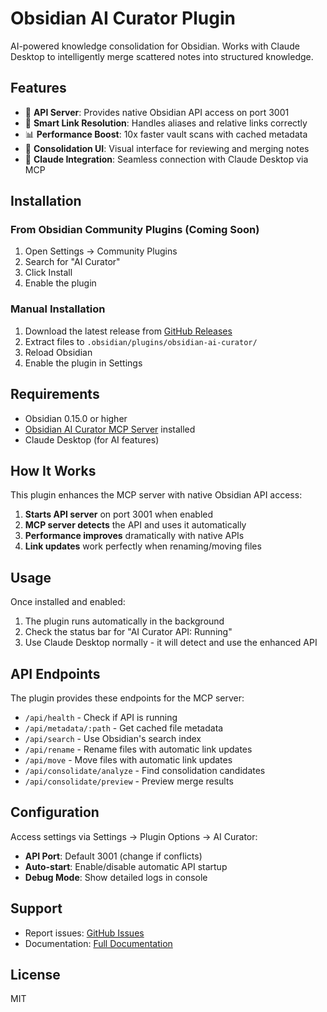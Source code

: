 # Obsidian AI Curator Plugin

AI-powered knowledge consolidation for Obsidian. Works with Claude Desktop to intelligently merge scattered notes into structured knowledge.

## Features

- 🚀 **API Server**: Provides native Obsidian API access on port 3001
- 🔗 **Smart Link Resolution**: Handles aliases and relative links correctly
- 📊 **Performance Boost**: 10x faster vault scans with cached metadata
- 🎯 **Consolidation UI**: Visual interface for reviewing and merging notes
- 🤖 **Claude Integration**: Seamless connection with Claude Desktop via MCP

## Installation

### From Obsidian Community Plugins (Coming Soon)
1. Open Settings → Community Plugins
2. Search for "AI Curator"
3. Click Install
4. Enable the plugin

### Manual Installation
1. Download the latest release from [GitHub Releases](https://github.com/nwant/obsidian-ai-curator/releases)
2. Extract files to `.obsidian/plugins/obsidian-ai-curator/`
3. Reload Obsidian
4. Enable the plugin in Settings

## Requirements

- Obsidian 0.15.0 or higher
- [Obsidian AI Curator MCP Server](https://github.com/nwant/obsidian-ai-curator) installed
- Claude Desktop (for AI features)

## How It Works

This plugin enhances the MCP server with native Obsidian API access:

1. **Starts API server** on port 3001 when enabled
2. **MCP server detects** the API and uses it automatically
3. **Performance improves** dramatically with native APIs
4. **Link updates** work perfectly when renaming/moving files

## Usage

Once installed and enabled:
1. The plugin runs automatically in the background
2. Check the status bar for "AI Curator API: Running"
3. Use Claude Desktop normally - it will detect and use the enhanced API

## API Endpoints

The plugin provides these endpoints for the MCP server:
- `/api/health` - Check if API is running
- `/api/metadata/:path` - Get cached file metadata
- `/api/search` - Use Obsidian's search index
- `/api/rename` - Rename files with automatic link updates
- `/api/move` - Move files with automatic link updates
- `/api/consolidate/analyze` - Find consolidation candidates
- `/api/consolidate/preview` - Preview merge results

## Configuration

Access settings via Settings → Plugin Options → AI Curator:
- **API Port**: Default 3001 (change if conflicts)
- **Auto-start**: Enable/disable automatic API startup
- **Debug Mode**: Show detailed logs in console

## Support

- Report issues: [GitHub Issues](https://github.com/nwant/obsidian-ai-curator/issues)
- Documentation: [Full Documentation](https://github.com/nwant/obsidian-ai-curator)

## License

MIT